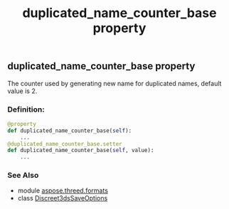﻿---
title: duplicated_name_counter_base property
second_title: Aspose.3D for Python via .NET API References
description: 
type: docs
weight: 30
url: /python-net/aspose.threed.formats/discreet3dssaveoptions/duplicated_name_counter_base/
is_root: false
---

## duplicated_name_counter_base property


The counter used by generating new name for duplicated names, default value is 2.
### Definition:
```python
@property
def duplicated_name_counter_base(self):
    ...
@duplicated_name_counter_base.setter
def duplicated_name_counter_base(self, value):
    ...
```

### See Also
* module [aspose.threed.formats](../../)
* class [Discreet3dsSaveOptions](/3d/python-net/aspose.threed.formats/discreet3dssaveoptions)
